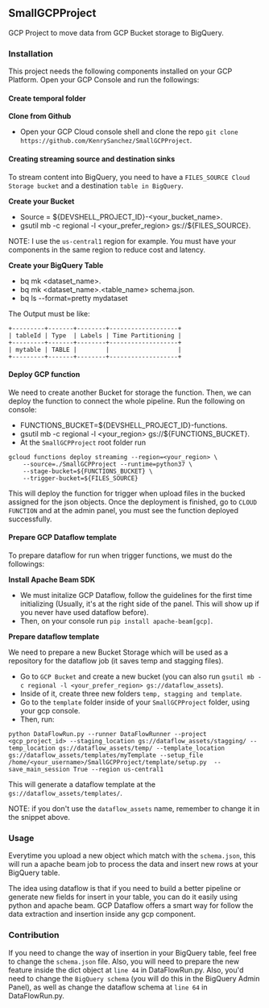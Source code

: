 ## SmallGCPProject

GCP Project to move data from GCP Bucket storage to BigQuery.

### Installation

This project needs the following components installed on your GCP Platform. Open your GCP Console and run the followings:

#### Create temporal folder

__Clone from Github__

- Open your GCP Cloud console shell and clone the repo `git clone https://github.com/KenrySanchez/SmallGCPProject`.

#### Creating streaming source and destination sinks

To stream content into BigQuery, you need to have a `FILES_SOURCE Cloud Storage bucket` and a destination `table in BigQuery`.

__Create your Bucket__

- Source = ${DEVSHELL_PROJECT_ID}-<your_bucket_name>.
- gsutil mb -c regional -l <your_prefer_region> gs://${FILES_SOURCE}.

NOTE: I use the `us-central1` region for example. You must have your components in the same region to reduce cost and latency.

__Create your BigQuery Table__

- bq mk <dataset_name>.
- bq mk <dataset_name>.<table_name> schema.json.
- bq ls --format=pretty mydataset

The Output must be like:

```
+---------+-------+--------+-------------------+
| tableId | Type  | Labels | Time Partitioning |
+---------+-------+--------+-------------------+
| mytable | TABLE |        |                   |
+---------+-------+--------+-------------------+
```
#### Deploy GCP function

We need to create another Bucket for storage the function. Then, we can deploy the function to connect the whole pipeline. Run the following on console:

- FUNCTIONS_BUCKET=${DEVSHELL_PROJECT_ID}-functions.
- gsutil mb -c regional -l <your_region> gs://${FUNCTIONS_BUCKET}.
- At the `SmallGCPProject` root folder run

```
gcloud functions deploy streaming --region=<your_region> \
    --source=./SmallGCPProject --runtime=python37 \
    --stage-bucket=${FUNCTIONS_BUCKET} \
    --trigger-bucket=${FILES_SOURCE}
```

This will deploy the function for trigger when upload files in the bucked assigned for the json objects. Once the deployment is finished, go to `CLOUD FUNCTION` and at the admin panel, you must see the function deployed successfully.

#### Prepare GCP Dataflow template

To prepare dataflow for run when trigger functions, we must do the followings:

__Install Apache Beam SDK__

- We must initalize GCP Dataflow, follow the guidelines for the first time initializing (Usually, it's at the right side of the panel. This will show up if you never have used dataflow before).
- Then, on your console run `pip install apache-beam[gcp]`.

__Prepare dataflow template__

We need to prepare a new Bucket Storage which will be used as a repository for the dataflow job (it saves temp and stagging files).

- Go to `GCP Bucket` and create a new bucket (you can also run `gsutil mb -c regional -l <your_prefer_region> gs://dataflow_assets`).
- Inside of it, create three new folders `temp, stagging and template`.
- Go to the `template` folder inside of your `SmallGCPProject` folder, using your gcp console.
- Then, run:

```
python DataFlowRun.py --runner DataFlowRunner --project <gcp_project_id> --staging_location gs://dataflow_assets/stagging/ --temp_location gs://dataflow_assets/temp/ --template_location gs://dataflow_assets/templates/myTemplate --setup_file /home/<your_username>/SmallGCPProject/template/setup.py  --save_main_session True --region us-central1
```

This will generate a dataflow template at the `gs://dataflow_assets/templates/`.

NOTE: if you don't use the `dataflow_assets` name, remember to change it in the snippet above. 

### Usage

Everytime you upload a new object which match with the `schema.json`, this will run a apache beam job to process the data and insert new rows at your BigQuery table.

The idea using dataflow is that if you need to build a better pipeline or generate new fields for insert in your table, you can do it easily using python and apache beam. GCP Dataflow offers a smart way for follow the data extraction and insertion inside any gcp component.

### Contribution

If you need to change the way of insertion in your BigQuery table, feel free to change the `schema.json` file. Also, you will need to prepare the new feature inside the dict object at `line 44` in DataFlowRun.py. Also, you'd need to change the `BigQuery schema` (you will do this in the BigQuery Admin Panel), as well as change the dataflow schema at `line 64` in DataFlowRun.py.